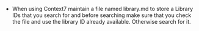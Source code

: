 - When using Context7 maintain a file named library.md to store a Library IDs that you search for and before searching make sure that you check the file and use the library ID already available. Otherwise search for it.
